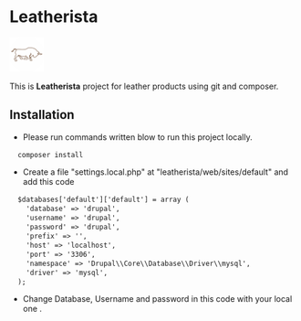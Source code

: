 # Leatherista

<img alt="Drupal Logo" src="/logo.png" height="60px">

This is **Leatherista** project for leather products using git and composer.

## Installation

- Please run commands written blow to run this project locally.

```
  composer install
```

- Create a file "settings.local.php" at "leatherista/web/sites/default"
  and add this code

```
  $databases['default']['default'] = array (
    'database' => 'drupal',
    'username' => 'drupal',
    'password' => 'drupal',
    'prefix' => '',
    'host' => 'localhost',
    'port' => '3306',
    'namespace' => 'Drupal\\Core\\Database\\Driver\\mysql',
    'driver' => 'mysql',
  );
```

- Change Database, Username and password in this code with your local one .
